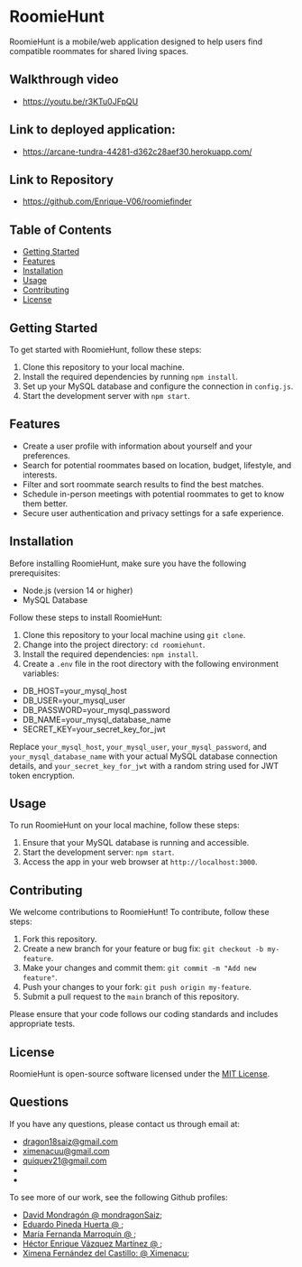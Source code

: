 # RoomieHunt
RoomieHunt is a mobile/web application designed to help users find compatible roommates for shared living spaces.

## Walkthrough video
- https://youtu.be/r3KTu0JFpQU

## Link to deployed application:
- https://arcane-tundra-44281-d362c28aef30.herokuapp.com/

## Link to Repository
- https://github.com/Enrique-V06/roomiefinder

## Table of Contents 
- [Getting Started](#getting-started)
- [Features](#features)
- [Installation](#installation)
- [Usage](#usage)
- [Contributing](#contributing)
- [License](#license)


## Getting Started

To get started with RoomieHunt, follow these steps:

1. Clone this repository to your local machine.
2. Install the required dependencies by running `npm install`.
3. Set up your MySQL database and configure the connection in `config.js`.
4. Start the development server with `npm start`.

## Features

- Create a user profile with information about yourself and your preferences.
- Search for potential roommates based on location, budget, lifestyle, and interests.
- Filter and sort roommate search results to find the best matches.
- Schedule in-person meetings with potential roommates to get to know them better.
- Secure user authentication and privacy settings for a safe experience.

## Installation

Before installing RoomieHunt, make sure you have the following prerequisites:

- Node.js (version 14 or higher)
- MySQL Database

Follow these steps to install RoomieHunt:

1. Clone this repository to your local machine using `git clone`.
2. Change into the project directory: `cd roomiehunt`.
3. Install the required dependencies: `npm install`.
4. Create a `.env` file in the root directory with the following environment variables:

- DB_HOST=your_mysql_host
- DB_USER=your_mysql_user
- DB_PASSWORD=your_mysql_password
- DB_NAME=your_mysql_database_name
- SECRET_KEY=your_secret_key_for_jwt


Replace `your_mysql_host`, `your_mysql_user`, `your_mysql_password`, and `your_mysql_database_name` with your actual MySQL database connection details, and `your_secret_key_for_jwt` with a random string used for JWT token encryption.

## Usage

To run RoomieHunt on your local machine, follow these steps:

1. Ensure that your MySQL database is running and accessible.
2. Start the development server: `npm start`.
3. Access the app in your web browser at `http://localhost:3000`.

## Contributing

We welcome contributions to RoomieHunt! To contribute, follow these steps:

1. Fork this repository.
2. Create a new branch for your feature or bug fix: `git checkout -b my-feature`.
3. Make your changes and commit them: `git commit -m "Add new feature"`.
4. Push your changes to your fork: `git push origin my-feature`.
5. Submit a pull request to the `main` branch of this repository.

Please ensure that your code follows our coding standards and includes appropriate tests.

## License

RoomieHunt is open-source software licensed under the [MIT License](LICENSE).

## Questions
 If you have any questions, please contact us through email at: 
 -  dragon18saiz@gmail.com
 -  ximenacuu@gmail.com 
 -  quiquev21@gmail.com
 -  
 -
To see more of our work, see the following Github profiles: 
- [David Mondragón @ mondragonSaiz](https://github.com/mondragonSaiz);
- [Eduardo Pineda Huerta @ ](https://github.com/EduardoPinedaH);
- [María Fernanda Marroquín @ ](https://github.com/MariaFernandaMarroquin);
- [Héctor Enrique Vázquez Martínez @ ](https://github.com/Enrique-V06);
- [Ximena Fernández del Castillo: @ Ximenacu](https://github.com/Ximenacu); 
